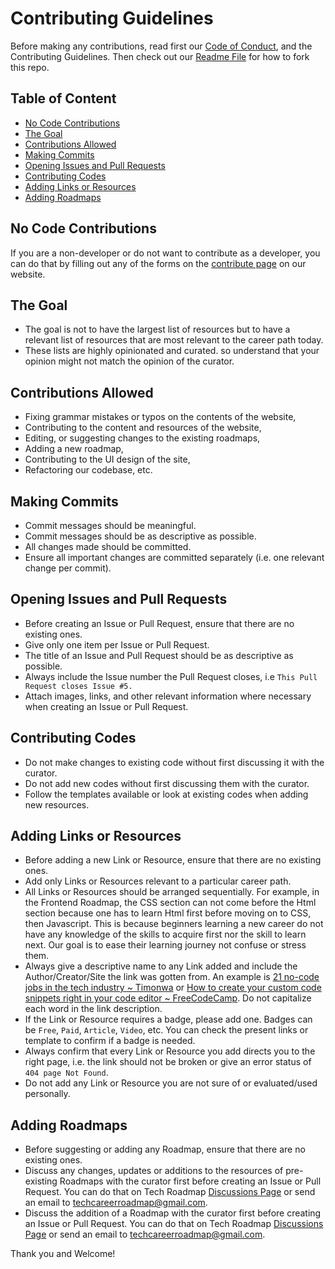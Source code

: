 # Contributing Guidelines

Before making any contributions, read first our [Code of Conduct](https://github.com/Timonwa/techroadmap/blob/main/CODE_OF_CONDUCT.md), and the Contributing Guidelines. Then check out our [Readme File](https://github.com/Timonwa/techroadmap#getting-started) for how to fork this repo.

## Table of Content

- [No Code Contributions](#no-code-contributions)
- [The Goal](#the-goal)
- [Contributions Allowed](#contributions-allowed)
- [Making Commits](#making-commits)
- [Opening Issues and Pull Requests](#opening-issues-and-pull-requests)
- [Contributing Codes](#contributing-codes)
- [Adding Links or Resources](#adding-links-or-resources)
- [Adding Roadmaps](#adding-roadmaps)

## No Code Contributions

If you are a non-developer or do not want to contribute as a developer, you can do that by filling out any of the forms on the [contribute page](https://www.techroadmap.xyz/contribute) on our website.

## The Goal

- The goal is not to have the largest list of resources but to have a relevant list of resources that are most relevant to the career path today.
- These lists are highly opinionated and curated. so understand that your opinion might not match the opinion of the curator.

## Contributions Allowed

- Fixing grammar mistakes or typos on the contents of the website,
- Contributing to the content and resources of the website,
- Editing, or suggesting changes to the existing roadmaps,
- Adding a new roadmap,
- Contributing to the UI design of the site,
- Refactoring our codebase, etc.

## Making Commits

- Commit messages should be meaningful.
- Commit messages should be as descriptive as possible.
- All changes made should be committed.
- Ensure all important changes are committed separately (i.e. one relevant change per commit).

## Opening Issues and Pull Requests

- Before creating an Issue or Pull Request, ensure that there are no existing ones.
- Give only one item per Issue or Pull Request.
- The title of an Issue and Pull Request should be as descriptive as possible.
- Always include the Issue number the Pull Request closes, i.e `This Pull Request closes Issue #5.`
- Attach images, links, and other relevant information where necessary when creating an Issue or Pull Request.

## Contributing Codes

- Do not make changes to existing code without first discussing it with the curator.
- Do not add new codes without first discussing them with the curator.
- Follow the templates available or look at existing codes when adding new resources.

## Adding Links or Resources

- Before adding a new Link or Resource, ensure that there are no existing ones.
- Add only Links or Resources relevant to a particular career path.
- All Links or Resources should be arranged sequentially. For example, in the Frontend Roadmap, the CSS section can not come before the Html section because one has to learn Html first before moving on to CSS, then Javascript. This is because beginners learning a new career do not have any knowledge of the skills to acquire first nor the skill to learn next. Our goal is to ease their learning journey not confuse or stress them.
- Always give a descriptive name to any Link added and include the Author/Creator/Site the link was gotten from. An example is [21 no-code jobs in the tech industry ~ Timonwa](https://blog.timonwa.com/you-dont-need-to-write-code-to-become-a-tech-sisbro) or [How to create your custom code snippets right in your code editor ~ FreeCodeCamp](https://www.freecodecamp.org/news/create-your-own-custom-code-snippets/). Do not capitalize each word in the link description.
- If the Link or Resource requires a badge, please add one. Badges can be `Free`, `Paid`, `Article`, `Video`, etc. You can check the present links or template to confirm if a badge is needed.
- Always confirm that every Link or Resource you add directs you to the right page, i.e. the link should not be broken or give an error status of `404 page Not Found`.
- Do not add any Link or Resource you are not sure of or evaluated/used personally.

## Adding Roadmaps

- Before suggesting or adding any Roadmap, ensure that there are no existing ones.
- Discuss any changes, updates or additions to the resources of pre-existing Roadmaps with the curator first before creating an Issue or Pull Request. You can do that on Tech Roadmap [Discussions Page](https://github.com/Timonwa/techroadmap/discussions/categories/ideas) or send an email to [techcareerroadmap@gmail.com](mailto:techcareerroadmap@gmail.com).
- Discuss the addition of a Roadmap with the curator first before creating an Issue or Pull Request. You can do that on Tech Roadmap [Discussions Page](https://github.com/Timonwa/techroadmap/discussions/categories/ideas) or send an email to [techcareerroadmap@gmail.com](mailto:techcareerroadmap@gmail.com).

Thank you and Welcome!

